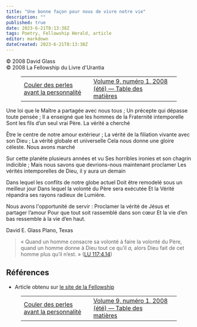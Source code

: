 ```yaml
---
title: "Une bonne façon pour nous de vivre notre vie"
description: ""
published: true
date: 2023-6-21T8:13:38Z
tags: Poetry, Fellowship Herald, article
editor: markdown
dateCreated: 2023-6-21T8:13:38Z
---
```


<p class="v-card v-sheet theme--light grey lighten-3 px-2">© 2008 David Glass<br>© 2008 La Fellowship du Livre d'Urantia</p>
<figure class="table chapter-navigator">
  <table>
    <tbody>
      <tr>
        <td>
        <a href="/fr/article/David_Elders/Casting_Pearls_Before_Personality">
          <span class="mdi mdi-arrow-left-drop-circle"></span><span class="pl-2">Couler des perles avant la personnalité</span>
        </a>
        </td>
        <td>
        <a href="/fr/index/articles_herald#volume-9-numéro-1-2008-été">
          <span class="mdi mdi-book-open-variant"></span><span class="pl-2">Volume 9, numéro 1, 2008 (été) — Table des matières</span>
        </a>
        </td>
        <td>
        </td>
      </tr>
    </tbody>
  </table>
</figure>



Une loi que le Maître a partagée avec nous tous ; 
Un précepte qui dépasse toute pensée ; 
Il a enseigné que les hommes de la Fraternité intemporelle 
Sont les fils d’un seul vrai Père. La vérité a cherché  

Être le centre de notre amour extérieur ; 
La vérité de la filiation vivante avec son Dieu ; 
La vérité globale et universelle 
Cela nous donne une gloire céleste. Nous avons marché  

Sur cette planète plusieurs années et vu 
Ses horribles ironies et son chagrin indicible ; 
Mais nous savons que devrions-nous maintenant proclamer 
Les vérités intemporelles de Dieu, il y aura un demain  

Dans lequel les conflits de notre globe actuel 
Doit être remodelé sous un meilleur jour 
Dans lequel la volonté du Père sera exécutée 
Et la Vérité répandra ses rayons radieux de Lumière.  

Nous avons l'opportunité de servir : 
Proclamer la vérité de Jésus et partager l’amour 
Pour que tout soit rassemblé dans son cœur 
Et la vie d’en bas ressemble à la vie d’en haut.  

David E. Glass Plano, Texas

> « Quand un homme consacre sa volonté à faire la volonté du Père, quand un homme donne à Dieu tout ce qu’il *a,* alors Dieu fait de cet homme plus qu’il n’est. » (<a id="a40_164"></a>[LU 117:4.14](/fr/The_Urantia_Book/117#p4_14))


## Références

- Article obtenu sur [le site de la Fellowship](https://urantia-book.org/archive/newsletters/herald/)



<figure class="table chapter-navigator">
  <table>
    <tbody>
      <tr>
        <td>
        <a href="/fr/article/David_Elders/Casting_Pearls_Before_Personality">
          <span class="mdi mdi-arrow-left-drop-circle"></span><span class="pl-2">Couler des perles avant la personnalité</span>
        </a>
        </td>
        <td>
        <a href="/fr/index/articles_herald#volume-9-numéro-1-2008-été">
          <span class="mdi mdi-book-open-variant"></span><span class="pl-2">Volume 9, numéro 1, 2008 (été) — Table des matières</span>
        </a>
        </td>
        <td>
        </td>
      </tr>
    </tbody>
  </table>
</figure>
